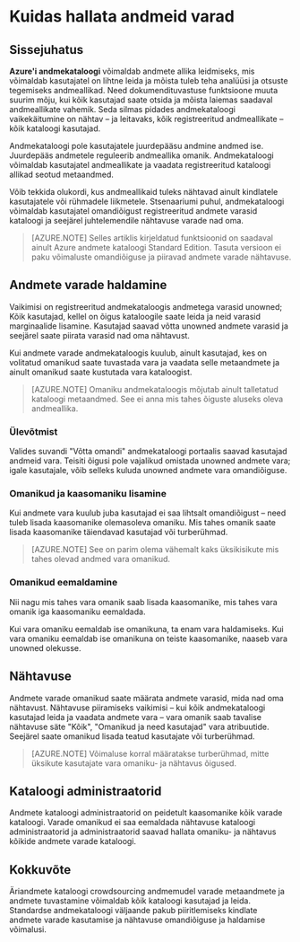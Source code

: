 <properties
   pageTitle="Kuidas hallata andmeid varad | Microsoft Azure'i"
   description="Kuidas määrata nähtavuse ja varade andmete esiletõstmine juhise registreeritud Azure'i andmekataloogi."
   services="data-catalog"
   documentationCenter=""
   authors="steelanddata"
   manager="NA"
   editor=""
   tags=""/>
<tags
   ms.service="data-catalog"
   ms.devlang="NA"
   ms.topic="article"
   ms.tgt_pltfrm="NA"
   ms.workload="data-catalog"
   ms.date="10/04/2016"
   ms.author="maroche"/>


# <a name="how-to-manage-data-assets"></a>Kuidas hallata andmeid varad

## <a name="introduction"></a>Sissejuhatus

**Azure'i andmekataloogi** võimaldab andmete allika leidmiseks, mis võimaldab kasutajatel on lihtne leida ja mõista tuleb teha analüüsi ja otsuste tegemiseks andmeallikad. Need dokumendituvastuse funktsioone muuta suurim mõju, kui kõik kasutajad saate otsida ja mõista laiemas saadaval andmeallikate vahemik. Seda silmas pidades andmekataloogi vaikekäitumine on nähtav – ja leitavaks, kõik registreeritud andmeallikate – kõik kataloogi kasutajad.

Andmekataloogi pole kasutajatele juurdepääsu andmine andmed ise. Juurdepääs andmetele reguleerib andmeallika omanik. Andmekataloogi võimaldab kasutajatel andmeallikate ja vaadata registreeritud kataloogi allikad seotud metaandmed.

Võib tekkida olukordi, kus andmeallikaid tuleks nähtavad ainult kindlatele kasutajatele või rühmadele liikmetele. Stsenaariumi puhul, andmekataloogi võimaldab kasutajatel omandiõigust registreeritud andmete varasid kataloogi ja seejärel juhtelemendile nähtavuse varade nad oma.

> [AZURE.NOTE] Selles artiklis kirjeldatud funktsioonid on saadaval ainult Azure andmete kataloogi Standard Edition. Tasuta versioon ei paku võimaluste omandiõiguse ja piiravad andmete varade nähtavuse.

## <a name="managing-ownership-of-data-assets"></a>Andmete varade haldamine
Vaikimisi on registreeritud andmekataloogis andmetega varasid unowned; Kõik kasutajad, kellel on õigus kataloogile saate leida ja neid varasid marginaalide lisamine. Kasutajad saavad võtta unowned andmete varasid ja seejärel saate piirata varasid nad oma nähtavust.

Kui andmete varade andmekataloogis kuulub, ainult kasutajad, kes on volitatud omanikud saate tuvastada vara ja vaadata selle metaandmete ja ainult omanikud saate kustutada vara kataloogist.

> [AZURE.NOTE] Omaniku andmekataloogis mõjutab ainult talletatud kataloogi metaandmed. See ei anna mis tahes õiguste aluseks oleva andmeallika.

### <a name="taking-ownership"></a>Ülevõtmist
Valides suvandi "Võtta omandi" andmekataloogi portaalis saavad kasutajad andmeid vara. Teisiti õigusi pole vajalikud omistada unowned andmete vara; igale kasutajale, võib selleks kuluda unowned andmete vara omandiõiguse.

### <a name="adding-owners-and-co-owners"></a>Omanikud ja kaasomaniku lisamine
Kui andmete vara kuulub juba kasutajad ei saa lihtsalt omandiõigust – need tuleb lisada kaasomanike olemasoleva omaniku. Mis tahes omanik saate lisada kaasomanike täiendavad kasutajad või turberühmad.

> [AZURE.NOTE] See on parim olema vähemalt kaks üksikisikute mis tahes olevad andmed vara omanikud.

### <a name="removing-owners"></a>Omanikud eemaldamine
Nii nagu mis tahes vara omanik saab lisada kaasomanike, mis tahes vara omanik iga kaasomaniku eemaldada.

Kui vara omaniku eemaldab ise omanikuna, ta enam vara haldamiseks. Kui vara omaniku eemaldab ise omanikuna on teiste kaasomanike, naaseb vara unowned olekusse.

## <a name="visibility"></a>Nähtavuse
Andmete varade omanikud saate määrata andmete varasid, mida nad oma nähtavust. Nähtavuse piiramiseks vaikimisi – kui kõik andmekataloogi kasutajad leida ja vaadata andmete vara – vara omanik saab tavalise nähtavuse säte "Kõik", "Omanikud ja need kasutajad" vara atribuutide. Seejärel saate omanikud lisada teatud kasutajate või turberühmad.

> [AZURE.NOTE] Võimaluse korral määratakse turberühmad, mitte üksikute kasutajate vara omaniku- ja nähtavus õigused.

## <a name="catalog-administrators"></a>Kataloogi administraatorid
Andmete kataloogi administraatorid on peidetult kaasomanike kõik varade kataloogi. Varade omanikud ei saa eemaldada nähtavuse kataloogi administraatorid ja administraatorid saavad hallata omaniku- ja nähtavus kõikide andmete varade kataloogi.

## <a name="summary"></a>Kokkuvõte
Äriandmete kataloogi crowdsourcing andmemudel varade metaandmete ja andmete tuvastamine võimaldab kõik kataloogi kasutajad ja leida. Standardse andmekataloogi väljaande pakub piiritlemiseks kindlate andmete varade kasutamise ja nähtavuse omandiõiguse ja haldamise võimalusi.

